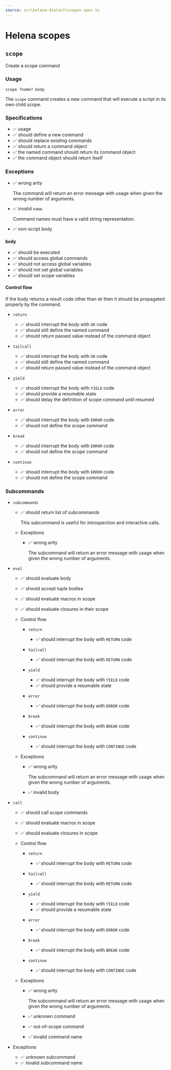 ```yaml
---
source: src\helena-dialect\scopes.spec.ts
---
```

# <a id=""></a>Helena scopes


## <a id="scope"></a>`scope`

Create a scope command

### Usage

```lna
scope ?name? body
```

The `scope` command creates a new command that will execute a script in
its own child scope.


### <a id="scope_Specifications"></a>Specifications

- ✅ usage
- ✅ should define a new command
- ✅ should replace existing commands
- ✅ should return a command object
- ✅ the named command should return its command object
- ✅ the command object should return itself

### <a id="scope_Exceptions"></a>Exceptions

- ✅ wrong arity

  The command will return an error message with usage when given the
  wrong number of arguments.

- ✅ invalid `name`

  Command names must have a valid string representation.

- ✅ non-script body

### <a id="scope_body"></a>`body`

- ✅ should be executed
- ✅ should access global commands
- ✅ should not access global variables
- ✅ should not set global variables
- ✅ should set scope variables

#### <a id="scope_body_Control_flow"></a>Control flow

If the body returns a result code other than `OK` then it should be
propagated properly by the command.


- `return`

  - ✅ should interrupt the body with `OK` code
  - ✅ should still define the named command
  - ✅ should return passed value instead of the command object

- `tailcall`

  - ✅ should interrupt the body with `OK` code
  - ✅ should still define the named command
  - ✅ should return passed value instead of the command object

- `yield`

  - ✅ should interrupt the body with `YIELD` code
  - ✅ should provide a resumable state
  - ✅ should delay the definition of scope command until resumed

- `error`

  - ✅ should interrupt the body with `ERROR` code
  - ✅ should not define the scope command

- `break`

  - ✅ should interrupt the body with `ERROR` code
  - ✅ should not define the scope command

- `continue`

  - ✅ should interrupt the body with `ERROR` code
  - ✅ should not define the scope command

### <a id="scope_Subcommands"></a>Subcommands


- `subcommands`

  - ✅ should return list of subcommands

    This subcommand is useful for introspection and interactive
    calls.


  - Exceptions

    - ✅ wrong arity

      The subcommand will return an error message with usage when
      given the wrong number of arguments.


- `eval`

  - ✅ should evaluate body
  - ✅ should accept tuple bodies
  - ✅ should evaluate macros in scope
  - ✅ should evaluate closures in their scope

  - Control flow


    - `return`

      - ✅ should interrupt the body with `RETURN` code

    - `tailcall`

      - ✅ should interrupt the body with `RETURN` code

    - `yield`

      - ✅ should interrupt the body with `YIELD` code
      - ✅ should provide a resumable state

    - `error`

      - ✅ should interrupt the body with `ERROR` code

    - `break`

      - ✅ should interrupt the body with `BREAK` code

    - `continue`

      - ✅ should interrupt the body with `CONTINUE` code

  - Exceptions

    - ✅ wrong arity

      The subcommand will return an error message with usage when
      given the wrong number of arguments.

    - ✅ invalid body

- `call`

  - ✅ should call scope commands
  - ✅ should evaluate macros in scope
  - ✅ should evaluate closures in scope

  - Control flow


    - `return`

      - ✅ should interrupt the body with `RETURN` code

    - `tailcall`

      - ✅ should interrupt the body with `RETURN` code

    - `yield`

      - ✅ should interrupt the body with `YIELD` code
      - ✅ should provide a resumable state

    - `error`

      - ✅ should interrupt the body with `ERROR` code

    - `break`

      - ✅ should interrupt the body with `BREAK` code

    - `continue`

      - ✅ should interrupt the body with `CONTINUE` code

  - Exceptions

    - ✅ wrong arity

      The subcommand will return an error message with usage when
      given the wrong number of arguments.

    - ✅ unknown command
    - ✅ out-of-scope command
    - ✅ invalid command name

- Exceptions

  - ✅ unknown subcommand
  - ✅ invalid subcommand name


